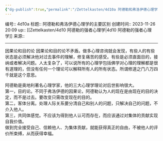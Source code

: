 ```yaml
---
{"dg-publish":true,"permalink":"/Zettelkasten/4d10a 阿德勒和弗洛伊德心理学的主要区别/","dgPassFrontmatter":true}
---
```


编号:: 4d10a
标题:: 阿德勒和弗洛伊德心理学的主要区别
创建时间:: 2023-11-26 20:09
up:: [[Zettelkasten/4d10 阿德勒的强者心理学\|4d10 阿德勒的强者心理学]]
来源:: 

---
因果论和目的论
因果论和目的论不矛盾。做多心理咨询就会发现，有些人的有些状态是必须解决他对过去事件的理解，修复痛苦的感受。有些是必须直面目的，接纳或者解决问题。人太复杂了，可以说所有的心理学包括佛学对心理的理解都是很有道理的，但没有任何一个理论可以解释所有人的所有状态。所谓修道之门八万四千就是这个意思。​

阿德勒是奥地利著名心理学家，他的三大心理学理论对后世影响很大。  
第一，目的论。不同于弗洛伊德的因果论，阿德勒认为人的现在是由现在的目的决定，而不是过去。要改变只需改变现在的目的。  
第二，客体分离。处理人际关系要分清自己和别人的问题，只解决自己的问题，不介入他人。  
第三，共同体感觉。不应该为得到他人认可而存在，而应该通过对集体的贡献实现自我价值。  
做到完全接受自己、信赖他人、为集体贡献，就能获得真正的自由，不被他人的评价所束缚，从而获得幸福。